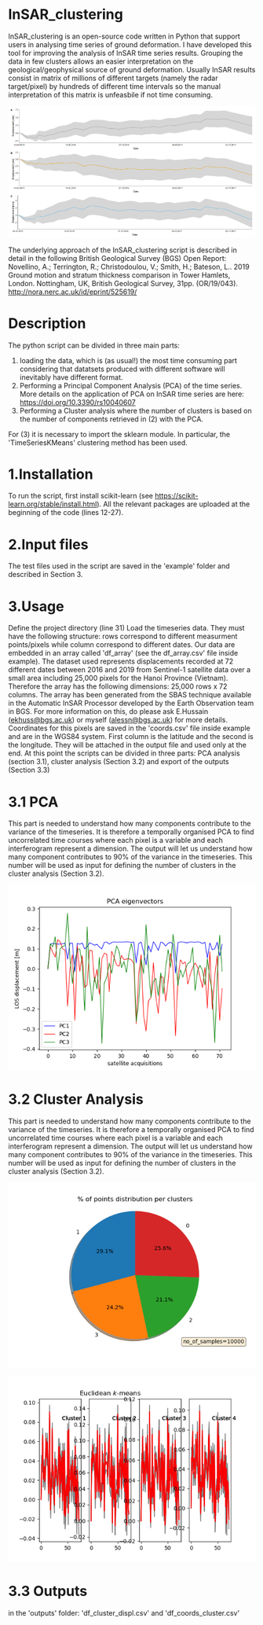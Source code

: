# InSAR_clustering
InSAR_clustering is an open-source code written in Python that support users in analysing time series of ground deformation.
I have developed this tool for improving the analysis of InSAR time series results. Grouping the data in few clusters allows an easier interpretation on the geological/geophysical source of ground deformation.
Usually InSAR results consist in matrix of millions of different targets (namely the radar target/pixel) by hundreds of different time intervals so the manual interpretation of this matrix is unfeasbile if not time consuming.

![](images/cluster_result.png)

The underlying approach of the InSAR_clustering script is described in detail in the following British Geological Survey (BGS) Open Report:
Novellino, A.; Terrington, R.; Christodoulou, V.; Smith, H.; Bateson, L.. 2019 Ground motion and stratum thickness comparison in Tower Hamlets, London. Nottingham, UK, British Geological Survey, 31pp. (OR/19/043). http://nora.nerc.ac.uk/id/eprint/525619/ 


# Description
The python script can be divided in three main parts:
1) loading the data, which is (as usual!) the most time consuming part considering that datatsets produced with different software will inevitably have different format.
2) Performing a Principal Component Analysis (PCA) of the time series. More details on the application of PCA on InSAR time series are here: https://doi.org/10.3390/rs10040607
3) Performing a Cluster analysis where the number of clusters is based on the number of components retrieved in (2) with the PCA.

For (3) it is necessary to import the sklearn module. In particular, the 'TimeSeriesKMeans' clustering method has been used.


# 1.Installation
To run the script, first install scikit-learn (see https://scikit-learn.org/stable/install.html). All the relevant packages are uploaded at the beginning of the code (lines 12-27).

# 2.Input files
The test files used in the script are saved in the 'example' folder and described in Section 3.

# 3.Usage
Define the project directory (line 31)
Load the timeseries data. They must have the following structure: rows correspond to different measurment points/pixels while column correspond to different dates.
Our data are embedded in an array called 'df_array' (see the df_array.csv' file inside example). The dataset used represents displacements recorded at 72 different dates between 2016 and 2019 from Sentinel-1 satellite data over a small area including 25,000 pixels for the Hanoi Province (Vietnam). 
Therefore the array has the following dimensions: 25,000 rows x 72 columns.
The array has been generated from the SBAS technique available in the Automatic InSAR Processor developed by the Earth Observation team in BGS. For more information on this, do please ask E.Hussain (ekhuss@bgs.ac.uk) or myself (alessn@bgs.ac.uk) for more details.  
Coordinates for this pixels are saved in the 'coords.csv' file inside example and are in the WGS84 system. First column is the latitude and the second is the longitude. They will be attached in the output file and used only at the end.
At this point the scripts can be divided in three parts: PCA analysis (section 3.1), cluster analysis (Section 3.2) and export of the outputs (Section 3.3)

   # 3.1 PCA
   This part is needed to understand how many components contribute to the variance of the timeseries. It is therefore a temporally organised PCA to find uncorrelated time courses where each pixel is a variable and each interferogram represent a dimension. The output will let us understand how many component contributes to 90% of the variance in the timeseries. This number will be used as input for defining the number of clusters in the cluster analysis (Section 3.2).
   
   ![](images/PCA_eigenvectors.png)
   
   
   # 3.2 Cluster Analysis
   This part is needed to understand how many components contribute to the variance of the timeseries. It is therefore a temporally organised PCA to find uncorrelated time courses where each pixel is a variable and each interferogram represent a dimension. The output will let us understand how many component contributes to 90% of the variance in the timeseries. This number will be used as input for defining the number of clusters in the cluster analysis (Section 3.2).
   
   ![](images/Clusters_%_distribution.png)
   
   ![](images/Clusters_centre.png)
   
   
   # 3.3 Outputs
   
   in the 'outputs' folder: 'df_cluster_displ.csv' and 'df_coords_cluster.csv'
